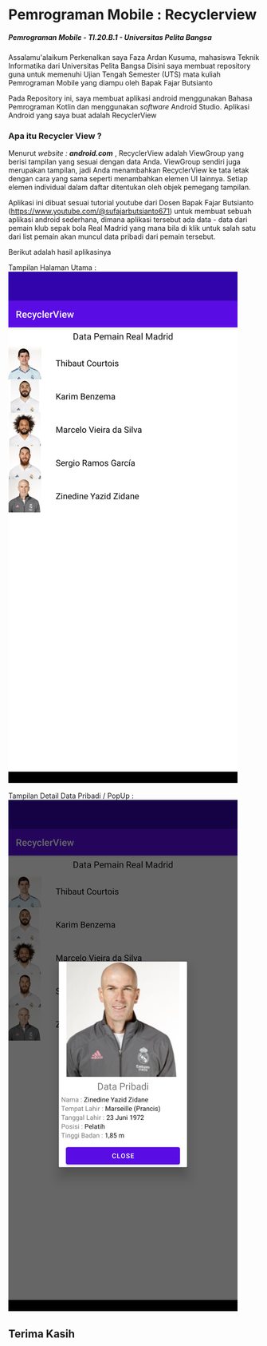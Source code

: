 # Pemrograman Mobile : Recyclerview

##### _Pemrograman Mobile - TI.20.B.1 - Universitas Pelita Bangsa_


Assalamu'alaikum
Perkenalkan saya Faza Ardan Kusuma, mahasiswa Teknik Informatika dari Universitas Pelita Bangsa
Disini saya membuat repository guna untuk memenuhi Ujian Tengah Semester (UTS) mata kuliah Pemrograman Mobile yang diampu oleh Bapak Fajar Butsianto

Pada Repository ini, saya membuat aplikasi android menggunakan Bahasa Pemrograman Kotlin dan menggunakan _software_ Android Studio. Aplikasi Android yang saya buat adalah RecyclerView

### Apa itu Recycler View ?
Menurut _website : **android.com**_ , RecyclerView adalah ViewGroup yang berisi tampilan yang sesuai dengan data Anda. ViewGroup sendiri juga merupakan tampilan, jadi Anda menambahkan RecyclerView ke tata letak dengan cara yang sama seperti menambahkan elemen UI lainnya. Setiap elemen individual dalam daftar ditentukan oleh objek pemegang tampilan.

Aplikasi ini dibuat sesuai tutorial youtube dari Dosen Bapak Fajar Butsianto (https://www.youtube.com/@sufajarbutsianto671) untuk membuat sebuah aplikasi android sederhana, dimana aplikasi tersebut ada data - data dari pemain klub sepak bola Real Madrid yang mana bila di klik untuk salah satu dari list pemain akan muncul data pribadi dari pemain tersebut.

Berikut adalah hasil aplikasinya
 
Tampilan Halaman Utama : <br>
![Home](Home.png)<br>

Tampilan Detail Data Pribadi / PopUp : <br>
![Data Pribadi](DataPribadi.png)

## Terima Kasih